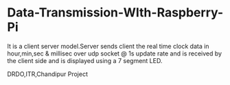 # Data-Transmission-WIth-Raspberry-Pi

It is a client server model.Server sends client the real time clock data in hour,min,sec & millisec over udp socket @ 1s update rate and is received by the client side and is displayed using a 7 segment LED.





DRDO,ITR,Chandipur Project

